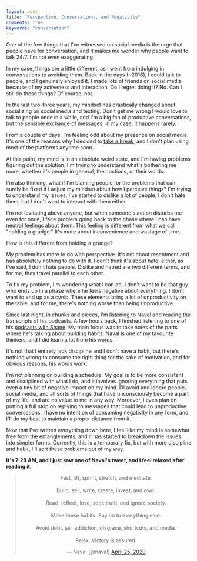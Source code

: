```yaml
---
layout: post
title: "Perspective, Conversations, and Negativity"
comments: true
keywords: "conversation"
---
```


One of the few things that I've witnessed on social media is the urge that people have for conversation, and it makes me wonder why people want to talk 24/7. I'm not even exaggerating. 

In my case, things are a little different, as I went from indulging in conversations to avoiding them. Back in the days (~2016), I could talk to people, and I genuinely enjoyed it. I made lots of friends on social media because of my activeness and interaction. Do I regret doing it? No. Can I still do these things? Of course, not.

In the last two-three years, my mindset has drastically changed about socializing on social media and texting. Don't get me wrong I would love to talk to people once in a while, and I'm a big fan of productive conversations, but the sensible exchange of messages, in my case, it happens rarely.

From a couple of days, I'm feeling odd about my presence on social media. It's one of the reasons why I decided to <a href="../another-break">take a break</a>, and I don't plan using most of the platforms anytime soon.

At this point, my mind is in an absolute weird state, and I'm having problems figuring out the solution. I'm trying to understand what's bothering me more, whether it's people in general, their actions, or their words. 

I'm also thinking, what if I'm blaming people for the problems that can surely be fixed if I adjust my mindset about how I perceive things? I'm trying to understand my issues. I've started to dislike a lot of people. I don't hate them, but I don't want to interact with them either. 

I'm not levitating above anyone, but when someone's action disturbs me even for once, I face problem going back to the phase where I can have neutral feelings about them. This feeling is different from what we call "holding a grudge." It's more about inconvenience and wastage of time. 

How is this different from holding a grudge?

My problem has more to do with perspective. It's not about resentment and has absolutely nothing to do with it. I don't think it's about hate, either, as I've said, I don't hate people. Dislike and hatred are two different terms, and for me, they travel parallel to each other.

To fix my problem, I'm wondering what I can do. I don't want to be that guy who ends up in a phase where he feels negative about everything. I don't want to end up as a cynic. These elements bring a lot of unproductivity on the table, and for me, there's nothing worse than being unproductive.

Since last night, in chunks and pieces, I'm listening to Naval and reading the transcripts of his podcasts. A few hours back, I finished listening to one of his [podcasts with Shane](https://podcasts.apple.com/us/podcast/naval-ravikant-on-reading-happiness-systems-for-decision/id990149481?i=1000381983198&mt=2). My main focus was to take notes of the parts where he's talking about building habits. Naval is one of my favourite thinkers, and I did learn a lot from his words. 

It's not that I entirely lack discipline and I don't have a habit, but there's nothing wrong to consume the right thing for the sake of motivation, and for obvious reasons, his words work. 

I'm not planning on building a schedule. My goal is to be more consistent and disciplined with what I do, and it involves ignoring everything that puts even a tiny bit of negative impact on my mind. I'll avoid and ignore people, social media, and all sorts of things that have unconsciously become a part of my life, and are no value to me in any way. Moreover, I even plan on putting a full stop on replying to messages that could lead to unproductive conversations. I have no intention of consuming negativity in any form, and I'll do my best to maintain a proper distance from it. 

Now that I've written everything down here, I feel like my mind is somewhat free from the entanglements, and it has started to breakdown the issues into simpler forms. Currently, this is a temporary fix, but with more discipline and habit, I'll sort these problems out of my way.

__It's 7:28 AM, and I just saw one of Naval's tweet, and I feel relaxed after reading it.__

<center>
<blockquote class="twitter-tweet"><p lang="en" dir="ltr">Fast, lift, sprint, stretch, and meditate.<br><br>Build, sell, write, create, invest, and own.<br><br>Read, reflect, love, seek truth, and ignore society.<br><br>Make these habits. Say no to everything else.<br><br>Avoid debt, jail, addiction, disgrace, shortcuts, and media.<br><br>Relax. Victory is assured.</p>&mdash; Naval (@naval) <a href="https://twitter.com/naval/status/1254177712945500160?ref_src=twsrc%5Etfw">April 25, 2020</a></blockquote> <script async src="https://platform.twitter.com/widgets.js" charset="utf-8"></script>
</center>
